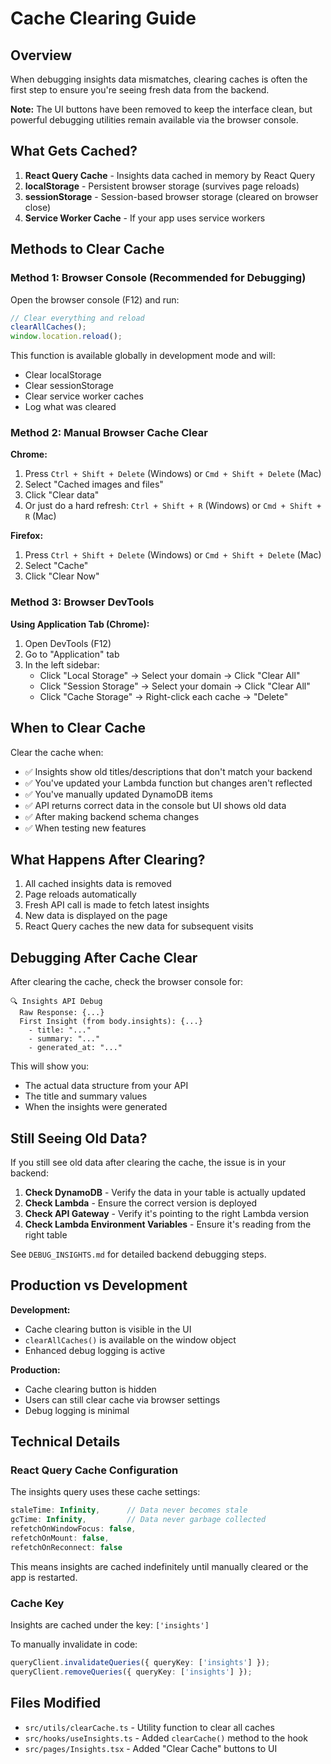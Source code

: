 # Cache Clearing Guide

## Overview
When debugging insights data mismatches, clearing caches is often the first step to ensure you're seeing fresh data from the backend.

**Note:** The UI buttons have been removed to keep the interface clean, but powerful debugging utilities remain available via the browser console.

## What Gets Cached?

1. **React Query Cache** - Insights data cached in memory by React Query
2. **localStorage** - Persistent browser storage (survives page reloads)
3. **sessionStorage** - Session-based browser storage (cleared on browser close)
4. **Service Worker Cache** - If your app uses service workers

## Methods to Clear Cache

### Method 1: Browser Console (Recommended for Debugging)

Open the browser console (F12) and run:

```javascript
// Clear everything and reload
clearAllCaches();
window.location.reload();
```

This function is available globally in development mode and will:
- Clear localStorage
- Clear sessionStorage
- Clear service worker caches
- Log what was cleared

### Method 2: Manual Browser Cache Clear

**Chrome:**
1. Press `Ctrl + Shift + Delete` (Windows) or `Cmd + Shift + Delete` (Mac)
2. Select "Cached images and files"
3. Click "Clear data"
4. Or just do a hard refresh: `Ctrl + Shift + R` (Windows) or `Cmd + Shift + R` (Mac)

**Firefox:**
1. Press `Ctrl + Shift + Delete` (Windows) or `Cmd + Shift + Delete` (Mac)
2. Select "Cache"
3. Click "Clear Now"

### Method 3: Browser DevTools

**Using Application Tab (Chrome):**
1. Open DevTools (F12)
2. Go to "Application" tab
3. In the left sidebar:
   - Click "Local Storage" → Select your domain → Click "Clear All"
   - Click "Session Storage" → Select your domain → Click "Clear All"
   - Click "Cache Storage" → Right-click each cache → "Delete"

## When to Clear Cache

Clear the cache when:

- ✅ Insights show old titles/descriptions that don't match your backend
- ✅ You've updated your Lambda function but changes aren't reflected
- ✅ You've manually updated DynamoDB items
- ✅ API returns correct data in the console but UI shows old data
- ✅ After making backend schema changes
- ✅ When testing new features

## What Happens After Clearing?

1. All cached insights data is removed
2. Page reloads automatically
3. Fresh API call is made to fetch latest insights
4. New data is displayed on the page
5. React Query caches the new data for subsequent visits

## Debugging After Cache Clear

After clearing the cache, check the browser console for:

```
🔍 Insights API Debug
  Raw Response: {...}
  First Insight (from body.insights): {...}
    - title: "..."
    - summary: "..."
    - generated_at: "..."
```

This will show you:
- The actual data structure from your API
- The title and summary values
- When the insights were generated

## Still Seeing Old Data?

If you still see old data after clearing the cache, the issue is in your backend:

1. **Check DynamoDB** - Verify the data in your table is actually updated
2. **Check Lambda** - Ensure the correct version is deployed
3. **Check API Gateway** - Verify it's pointing to the right Lambda version
4. **Check Lambda Environment Variables** - Ensure it's reading from the right table

See `DEBUG_INSIGHTS.md` for detailed backend debugging steps.

## Production vs Development

**Development:**
- Cache clearing button is visible in the UI
- `clearAllCaches()` is available on the window object
- Enhanced debug logging is active

**Production:**
- Cache clearing button is hidden
- Users can still clear cache via browser settings
- Debug logging is minimal

## Technical Details

### React Query Cache Configuration

The insights query uses these cache settings:

```typescript
staleTime: Infinity,      // Data never becomes stale
gcTime: Infinity,         // Data never garbage collected
refetchOnWindowFocus: false,
refetchOnMount: false,
refetchOnReconnect: false
```

This means insights are cached indefinitely until manually cleared or the app is restarted.

### Cache Key

Insights are cached under the key: `['insights']`

To manually invalidate in code:
```typescript
queryClient.invalidateQueries({ queryKey: ['insights'] });
queryClient.removeQueries({ queryKey: ['insights'] });
```

## Files Modified

- `src/utils/clearCache.ts` - Utility function to clear all caches
- `src/hooks/useInsights.ts` - Added `clearCache()` method to the hook
- `src/pages/Insights.tsx` - Added "Clear Cache" buttons to UI
